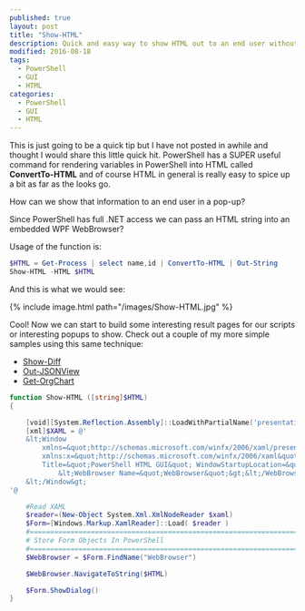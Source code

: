 ```yaml
---
published: true
layout: post
title: "Show-HTML"
description: Quick and easy way to show HTML out to an end user without having to open a browser or save any HTML file to the disk.
modified: 2016-08-18
tags:
  - PowerShell
  - GUI
  - HTML
categories:
  - PowerShell
  - GUI
  - HTML
---
```


This is just going to be a quick tip but I have not posted in awhile and thought I would share this little quick hit. PowerShell has a SUPER useful command for rendering variables in PowerShell into HTML called **ConvertTo-HTML** and of course HTML in general is really easy to spice up a bit as far as the looks go.

How can we show that information to an end user in a pop-up?

Since PowerShell has full .NET access we can pass an HTML string into an embedded WPF WebBrowser?

<!-- more -->

Usage of the function is:

```powershell
$HTML = Get-Process | select name,id | ConvertTo-HTML | Out-String
Show-HTML -HTML $HTML
```

And this is what we would see:


{% include image.html path="/images/Show-HTML.jpg" %}

Cool! Now we can start to build some interesting result pages for our scripts or interesting popups to show. Check out a couple of my more simple samples using this same technique:

- [Show-Diff](https://gist.github.com/Tiberriver256/8d0ea1edb4f1c8afedfe79f211e5323a)
- [Out-JSONView](https://gist.github.com/Tiberriver256/daba16524fa70ff2f4e0cd37fc366aef)
- [Get-OrgChart](https://gist.github.com/Tiberriver256/6335193d77b9617beedf3bb117974ce7)

```powershell
function Show-HTML ([string]$HTML)
{

    [void][System.Reflection.Assembly]::LoadWithPartialName('presentationframework')
    [xml]$XAML = @'
    &lt;Window
        xmlns=&quot;http://schemas.microsoft.com/winfx/2006/xaml/presentation&quot;
        xmlns:x=&quot;http://schemas.microsoft.com/winfx/2006/xaml&quot;
        Title=&quot;PowerShell HTML GUI&quot; WindowStartupLocation=&quot;CenterScreen&quot;&gt;
            &lt;WebBrowser Name=&quot;WebBrowser&quot;&gt;&lt;/WebBrowser&gt;
    &lt;/Window&gt;
'@

    #Read XAML
    $reader=(New-Object System.Xml.XmlNodeReader $xaml) 
    $Form=[Windows.Markup.XamlReader]::Load( $reader )
    #===========================================================================
    # Store Form Objects In PowerShell
    #===========================================================================
    $WebBrowser = $Form.FindName("WebBrowser")

    $WebBrowser.NavigateToString($HTML)

    $Form.ShowDialog()
}
```
